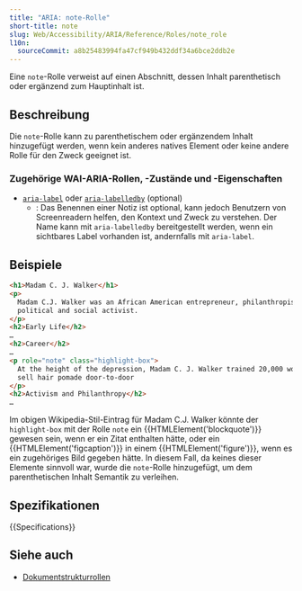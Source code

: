 ```yaml
---
title: "ARIA: note-Rolle"
short-title: note
slug: Web/Accessibility/ARIA/Reference/Roles/note_role
l10n:
  sourceCommit: a8b25483994fa47cf949b432ddf34a6bce2ddb2e
---
```


Eine `note`-Rolle verweist auf einen Abschnitt, dessen Inhalt parenthetisch oder ergänzend zum Hauptinhalt ist.

## Beschreibung

Die `note`-Rolle kann zu parenthetischem oder ergänzendem Inhalt hinzugefügt werden, wenn kein anderes natives Element oder keine andere Rolle für den Zweck geeignet ist.

### Zugehörige WAI-ARIA-Rollen, -Zustände und -Eigenschaften

- [`aria-label`](/de/docs/Web/Accessibility/ARIA/Reference/Attributes/aria-label) oder [`aria-labelledby`](/de/docs/Web/Accessibility/ARIA/Reference/Attributes/aria-labelledby) (optional)
  - : Das Benennen einer Notiz ist optional, kann jedoch Benutzern von Screenreadern helfen, den Kontext und Zweck zu verstehen. Der Name kann mit `aria-labelledby` bereitgestellt werden, wenn ein sichtbares Label vorhanden ist, andernfalls mit `aria-label`.

## Beispiele

```html
<h1>Madam C. J. Walker</h1>
<p>
  Madam C.J. Walker was an African American entrepreneur, philanthropist, and
  political and social activist.
</p>
<h2>Early Life</h2>
…
<h2>Career</h2>
…
<p role="note" class="highlight-box">
  At the height of the depression, Madam C. J. Walker trained 20,000 women to
  sell hair pomade door-to-door
</p>
<h2>Activism and Philanthropy</h2>
…
```

Im obigen Wikipedia-Stil-Eintrag für Madam C.J. Walker könnte der `highlight-box` mit der Rolle `note` ein {{HTMLElement('blockquote')}} gewesen sein, wenn er ein Zitat enthalten hätte, oder ein {{HTMLElement('figcaption')}} in einem {{HTMLElement('figure')}}, wenn es ein zugehöriges Bild gegeben hätte. In diesem Fall, da keines dieser Elemente sinnvoll war, wurde die `note`-Rolle hinzugefügt, um dem parenthetischen Inhalt Semantik zu verleihen.

## Spezifikationen

{{Specifications}}

## Siehe auch

- [Dokumentstrukturrollen](/de/docs/Web/Accessibility/ARIA/Reference/Roles#1._document_structure_roles)
